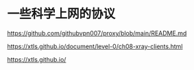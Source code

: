 # 一些科学上网的协议

https://github.com/githubvpn007/proxy/blob/main/README.md

https://xtls.github.io/document/level-0/ch08-xray-clients.html

https://xtls.github.io/